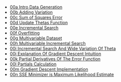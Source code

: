 * [
00a Intro Data Generation
](https://s3-us-west-1.amazonaws.com/nedbot/videos/00_linear_regression/00a_intro_data_generation_small.mov)
* [
00b Adding Variation
](https://s3-us-west-1.amazonaws.com/nedbot/videos/00_linear_regression/00b_adding_variation_small.mov)
* [
00c Sum of Squares Error
](https://s3-us-west-1.amazonaws.com/nedbot/videos/00_linear_regression/00c_sum_of_squares_error_small.mov)
* [
00d Update Thetas Function
](https://s3-us-west-1.amazonaws.com/nedbot/videos/00_linear_regression/00d_update_thetas_function_small.mov)
* [
00e Incremental Search
](https://s3-us-west-1.amazonaws.com/nedbot/videos/00_linear_regression/00e_incremental_search_small.mov)
* [
00f Overfitting
](https://s3-us-west-1.amazonaws.com/nedbot/videos/00_linear_regression/00f_overfitting_small.mov)
* [
00g Multivariable Dataset
](https://s3-us-west-1.amazonaws.com/nedbot/videos/00_linear_regression/00g_multivariable_dataset_small.mov)
* [
00h Multivariable Incremental Search
](https://s3-us-west-1.amazonaws.com/nedbot/videos/00_linear_regression/00h_multivariable_incremental_search_small.mov)
* [
00i Incremental Search And Wide Variation Of Theta
](https://s3-us-west-1.amazonaws.com/nedbot/videos/00_linear_regression/00i_incremental_search_and_wide_variation_of_theta_small.mov)
* [
00j Explanation Of Gradient Descent Intuition
](https://s3-us-west-1.amazonaws.com/nedbot/videos/00_linear_regression/00j_explanation_of_gradient_descent_intuition_small.mov)
* [
00k Partial Derivatives Of The Error Function
](https://s3-us-west-1.amazonaws.com/nedbot/videos/00_linear_regression/00k_partial_derivatives_of_error_fn_small.mov)
* [
00l Partials Calculation
](https://s3-us-west-1.amazonaws.com/nedbot/videos/00_linear_regression/00l_partials_calculation_small.mov)
* [
00m Gradient Descent Implementation
](https://s3-us-west-1.amazonaws.com/nedbot/videos/00_linear_regression/00m_gradient_descent_implementation_small.mov)
* [
00n SSE Minimizer is Maximum Likelihood Estimate
](https://s3-us-west-1.amazonaws.com/nedbot/videos/00_linear_regression/00n_sse_minimizer_is_mle_small.mov)
